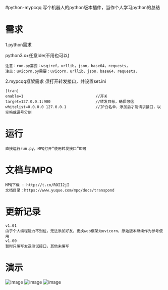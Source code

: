 #python-mypcqq
写个机器人的python版本插件，当作个人学习python的总结

# 需求

1.python需求

python3.x+任意ide(不用也可以)
```
注意：run.py需要：wsgiref，urllib，json，base64，requests，
注意：uvicorn.py需要：uvicorn，urllib，json，base64，requests，
```
2.mypcqq框架需求
须打开转发接口，并设置set.ini
```
[tran]
enable=1				    			//开关
target=127.0.0.1:900					//转发目标，确保可信
whitelist=0.0.0.0 127.0.0.1				//IP白名单，添加后才能请求接口，以空格或逗号分割
```
# 运行
```
直接运行run.py，MPQ打开“使用转发接口”即可
```
#  文档与MPQ
```
MPQ下载 : http://t.cn/ROII2jI
文档目录：https://www.yuque.com/mpq/docs/transpond
```
# 更新记录
```
v1.01
由于个人编程能力不到位，无法添加好友，更换web框架为uvicorn，原始版本继续作为参考使用
v1.00
暂时只编写发送测试接口，其他未编写
```
# 演示
![image](https://github.com/snowyue/python-mypcqq/blob/master/image/调试截图_1.0.1.png?raw=true)
![image](https://github.com/snowyue/python-mypcqq/blob/master/image/框架测试截图_1.0.1.png?raw=true)
![image](https://github.com/snowyue/python-mypcqq/blob/master/image/群测试截图_1.0.1.png?raw=true)
